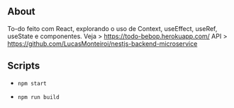 ## About

To-do feito com React, explorando o uso de Context, useEffect, useRef, useState e componentes.
Veja > https://todo-bebop.herokuapp.com/
API > https://github.com/LucasMonteiroi/nestjs-backend-microservice

## Scripts

- `npm start`

- `npm run build`

